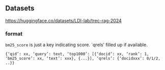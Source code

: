 ## Datasets
https://huggingface.co/datasets/LDI-lab/trec-rag-2024
### format
`bm25_score` is just a key indicating score.
`qrels' filled up if available.
```
{‘qid’: xx, ‘query’: text, ‘top1000’: [{‘docid’: xx, ‘rank’: 1, ‘bm25_score’: xx, ‘text’: xxx}, {...}], ‘qrels’: {‘docidxxx’: 0/1/2, ..}}
```
